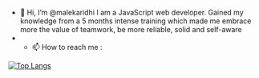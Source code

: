 - 👋 Hi, I’m @malekaridhi
   I am a JavaScript web developer. Gained my knowledge from a 5 months intense training which made me embrace more the value of teamwork,
   be more reliable, solid and self-aware 
- - 📫 How to reach me :

[![Top Langs](https://github-readme-stats.vercel.app/api/top-langs/?username=malekaridhi&theme=gruvbox)](https://github.com/anuraghazra/github-readme-stats)

